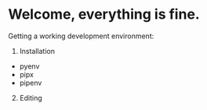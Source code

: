 # Welcome, everything is fine.

Getting a working development environment:

1. Installation
* pyenv
* pipx
* pipenv

2. Editing
